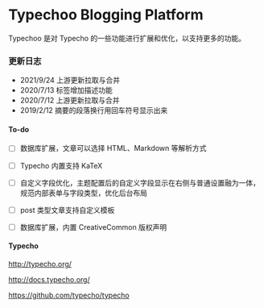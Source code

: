 Typechoo Blogging Platform
=========================

Typechoo 是对 Typecho 的一些功能进行扩展和优化，以支持更多的功能。

### 更新日志

- 2021/9/24 上游更新拉取与合并
- 2020/7/13 标签增加描述功能
- 2020/7/12 上游更新拉取与合并
- 2019/2/12 摘要的段落换行用回车符号显示出来

#### To-do

- [ ] 数据库扩展，文章可以选择 HTML、Markdown 等解析方式
- [ ] Typecho 内置支持 KaTeX
- [ ] 自定义字段优化，主题配置后的自定义字段显示在右侧与普通设置融为一体，规范内部表单与字段类型，优化后台布局
- [ ] post 类型文章支持自定义模板
- [ ] 数据库扩展，内置 CreativeCommon 版权声明


#### Typecho

<http://typecho.org/>

<http://docs.typecho.org/>

<https://github.com/typecho/typecho>
